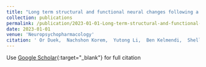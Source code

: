 ```yaml
---
title: "Long term structural and functional neural changes following a single infusion of Ketamine in PTSD"
collection: publications
permalink: /publication/2023-01-01-Long-term-structural-and-functional-neural-changes-following-a-single-infusion-of-Ketamine-in-PTSD
date: 2023-01-01
venue: 'Neuropsychopharmacology'
citation: ' Or Duek,  Nachshon Korem,  Yutong Li,  Ben Kelmendi,  Shelley Amen,  Charles Gordon,  Madison Milne,  John Krystal,  Ifat Levy,  Ilan Harpaz-Rotem, &quot;Long term structural and functional neural changes following a single infusion of Ketamine in PTSD.&quot; Neuropsychopharmacology, 2023.'
---
```

Use [Google Scholar](https://scholar.google.com/scholar?q=Long+term+structural+and+functional+neural+changes+following+a+single+infusion+of+Ketamine+in+PTSD){:target="_blank"} for full citation